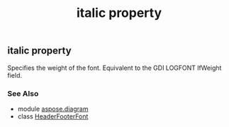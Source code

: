﻿---
title: italic property
second_title: Aspose.Diagram for Python via .NET API References
description: 
type: docs
weight: 80
url: /python-net/aspose.diagram/headerfooterfont/italic/
is_root: false
---

## italic property


Specifies the weight of the font. Equivalent to the GDI LOGFONT lfWeight field.

### See Also
* module [aspose.diagram](../../)
* class [HeaderFooterFont](/diagram/python-net/aspose.diagram/headerfooterfont)
